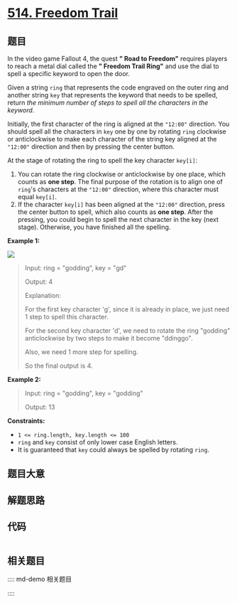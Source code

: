 # [514. Freedom Trail](https://leetcode.com/problems/freedom-trail/)

## 题目

In the video game Fallout 4, the quest **" Road to Freedom"** requires players
to reach a metal dial called the **" Freedom Trail Ring"** and use the dial to
spell a specific keyword to open the door.

Given a string `ring` that represents the code engraved on the outer ring and
another string `key` that represents the keyword that needs to be spelled,
return _the minimum number of steps to spell all the characters in the
keyword_.

Initially, the first character of the ring is aligned at the `"12:00"`
direction. You should spell all the characters in `key` one by one by rotating
`ring` clockwise or anticlockwise to make each character of the string key
aligned at the `"12:00"` direction and then by pressing the center button.

At the stage of rotating the ring to spell the key character `key[i]`:

  1. You can rotate the ring clockwise or anticlockwise by one place, which counts as **one step**. The final purpose of the rotation is to align one of `ring`'s characters at the `"12:00"` direction, where this character must equal `key[i]`.
  2. If the character `key[i]` has been aligned at the `"12:00"` direction, press the center button to spell, which also counts as **one step**. After the pressing, you could begin to spell the next character in the key (next stage). Otherwise, you have finished all the spelling.



**Example 1:**

![](https://assets.leetcode.com/uploads/2018/10/22/ring.jpg)

> Input: ring = "godding", key = "gd"
> 
> Output: 4
> 
> Explanation:
> 
> For the first key character 'g', since it is already in place, we just need 1 step to spell this character. 
> 
> For the second key character 'd', we need to rotate the ring "godding" anticlockwise by two steps to make it become "ddinggo".
> 
> Also, we need 1 more step for spelling.
> 
> So the final output is 4.

**Example 2:**

> Input: ring = "godding", key = "godding"
> 
> Output: 13

**Constraints:**

  * `1 <= ring.length, key.length <= 100`
  * `ring` and `key` consist of only lower case English letters.
  * It is guaranteed that `key` could always be spelled by rotating `ring`.


## 题目大意

## 解题思路

## 代码

```javascript

```

## 相关题目

:::: md-demo 相关题目

::::
